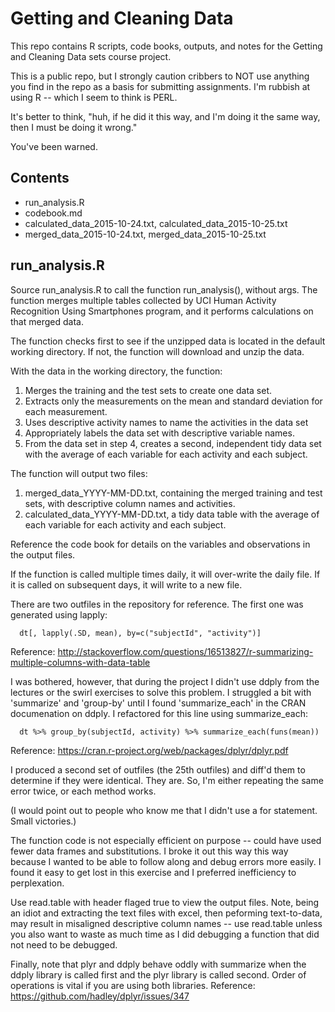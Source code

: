 # Getting and Cleaning Data

This repo contains R scripts, code books, outputs, and notes for the Getting and Cleaning Data sets course project.

This is a public repo, but I strongly caution cribbers to NOT use anything you find in the repo as a basis for submitting assignments. I'm rubbish at using R -- which I seem to think is PERL. 

It's better to think, "huh, if he did it this way, and I'm doing it the same way, then I must be doing it wrong."

You've been warned.

Contents
--------

- run_analysis.R
- codebook.md
- calculated_data_2015-10-24.txt, calculated_data_2015-10-25.txt
- merged_data_2015-10-24.txt, merged_data_2015-10-25.txt

run_analysis.R
--------------

Source run_analysis.R to call the function run_analysis(), without args. The function merges multiple tables collected by UCI Human Activity Recognition Using Smartphones program, and it performs calculations on that merged data.

The function checks first to see if the unzipped data is located in the default working directory. If not, the function will download and unzip the data.

With the data in the working directory, the function: 

1. Merges the training and the test sets to create one data set.
2. Extracts only the measurements on the mean and standard deviation for each measurement. 
3. Uses descriptive activity names to name the activities in the data set
4. Appropriately labels the data set with descriptive variable names. 
5. From the data set in step 4, creates a second, independent tidy data set with the average of each variable for each activity and each subject.

The function will output two files:

1. merged_data_YYYY-MM-DD.txt, containing the merged training and test sets, with descriptive column names and activities.
2. calculated_data_YYYY-MM-DD.txt, a tidy data table with the average of each variable for each activity and each subject.

Reference the code book for details on the variables and observations in the output files.

If the function is called multiple times daily, it will over-write the daily file. If it is called on subsequent days, it will write to a new file.

There are two outfiles in the repository for reference. The first one was generated using lapply:

      dt[, lapply(.SD, mean), by=c("subjectId", "activity")]
      
Reference: http://stackoverflow.com/questions/16513827/r-summarizing-multiple-columns-with-data-table
      
I was bothered, however, that during the project I didn't use ddply from the lectures or the swirl exercises to solve this problem. I struggled a bit with 'summarize' and 'group-by' until I found 'summarize_each' in the CRAN documenation on ddply. I refactored for this line using summarize_each:

      dt %>% group_by(subjectId, activity) %>% summarize_each(funs(mean))
      
Reference: https://cran.r-project.org/web/packages/dplyr/dplyr.pdf
      
I produced a second set of outfiles (the 25th outfiles) and diff'd them to determine if they were identical. They are. So, I'm either
repeating the same error twice, or each method works.

(I would point out to people who know me that I didn't use a for statement. Small victories.)

The function code is not especially efficient on purpose -- could have used fewer data frames and substitutions. I broke it out this way this way because I wanted to be able to follow along and debug errors more easily. I found it easy to get lost in this exercise and I preferred inefficiency to perplexation.

Use read.table with header flaged true to view the output files. Note, being an idiot and extracting the text files with excel, then peforming text-to-data, may result in misaligned descriptive column names -- use read.table unless you also want to waste as much time as I did debugging a function that did not need to be debugged.

Finally, note that plyr and ddply behave oddly with summarize when the ddply library is called first and the plyr library is called
second. Order of operations is vital if you are using both libraries. Reference: https://github.com/hadley/dplyr/issues/347